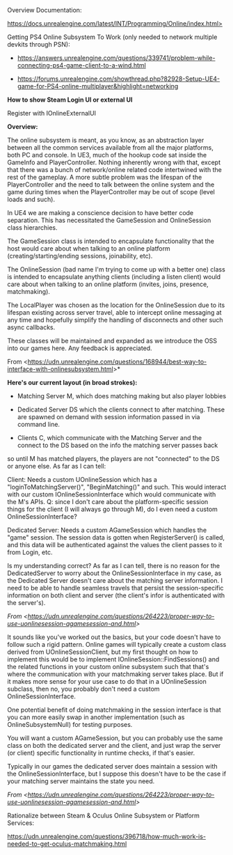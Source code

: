 Overview Documentation:

https://docs.unrealengine.com/latest/INT/Programming/Online/index.html>

Getting PS4 Online Subsystem To Work (only needed to network multiple devkits through PSN):

- <https://answers.unrealengine.com/questions/339741/problem-while-connecting-ps4-game-client-to-a-wind.html>

- <https://forums.unrealengine.com/showthread.php?82928-Setup-UE4-game-for-PS4-online-multiplayer&highlight=networking>

**How to show Steam Login UI or external UI**

Register with IOnlineExternalUI

**Overview:**

The online subsystem is meant, as you know, as an abstraction layer between all the common services available from all the major platforms, both PC and console. In UE3, much of the hookup code sat inside the GameInfo and PlayerController. Nothing inherently wrong with that, except that there was a bunch of network/online related code intertwined with the rest of the gameplay. A more subtle problem was the lifespan of the PlayerController and the need to talk between the online system and the game during times when the PlayerController may be out of scope (level loads and such).

In UE4 we are making a conscience decision to have better code separation. This has necessitated the GameSession and OnlineSession class hierarchies.

The GameSession class is intended to encapsulate functionality that the host would care about when talking to an online platform (creating/starting/ending sessions, joinability, etc).

The OnlineSession (bad name I'm trying to come up with a better one) class is intended to encapsulate anything clients (including a listen client) would care about when talking to an online platform (invites, joins, presence, matchmaking).

The LocalPlayer was chosen as the location for the OnlineSession due to its lifespan existing across server travel, able to intercept online messaging at any time and hopefully simplify the handling of disconnects and other such async callbacks.

These classes will be maintained and expanded as we introduce the OSS into our games here. Any feedback is appreciated.

From &lt;<https://udn.unrealengine.com/questions/168944/best-way-to-interface-with-onlinesubsystem.html>&gt;\*

**Here's our current layout (in broad strokes):**

- Matching Server M, which does matching making but also player lobbies

- Dedicated Server DS which the clients connect to after matching. These are spawned on demand with session information passed in via command line.

- Clients C, which communicate with the Matching Server and the connect to the DS based on the info the matching server passes back

so until M has matched players, the players are not "connected" to the DS or anyone else. As far as I can tell:

Client: Needs a custom UOnlineSession which has a "loginToMatchingServer()", "BeginMatching()" and such. This would interact with our custom IOnlineSessionInterface which would communicate with the M's APIs. Q: since I don't care about the platform-specific session things for the client (I will always go through M), do I even need a custom OnlineSessionInterface?

Dedicated Server: Needs a custom AGameSession which handles the "game" session. The session data is gotten when RegisterServer() is called, and this data will be authenticated against the values the client passes to it from Login, etc.

Is my understanding correct? As far as I can tell, there is no reason for the DedicatedServer to worry about the OnlineSessionInterface in my case, as the Dedicated Server doesn't care about the matching server information. I need to be able to handle seamless travels that persist the session-specific information on both client and server (the client's infor is authenticated with the server's).

_From &lt;<https://udn.unrealengine.com/questions/264223/proper-way-to-use-uonlinesession-agamesession-and.html>&gt;_

It sounds like you've worked out the basics, but your code doesn't have to follow such a rigid pattern. Online games will typically create a custom class derived from UOnlineSessionClient, but my first thought on how to implement this would be to implement IOnlineSession::FindSessions() and the related functions in your custom online subsystem such that that's where the communication with your matchmaking server takes place. But if it makes more sense for your use case to do that in a UOnlineSession subclass, then no, you probably don't need a custom OnlineSessionInterface.

One potential benefit of doing matchmaking in the session interface is that you can more easily swap in another implementation (such as OnlineSubsystemNull) for testing purposes.

You will want a custom AGameSession, but you can probably use the same class on both the dedicated server and the client, and just wrap the server (or client) specific functionality in runtime checks, if that's easier.

Typically in our games the dedicated server does maintain a session with the OnlineSessionInterface, but I suppose this doesn't have to be the case if your matching server maintains the state you need.

_From &lt;<https://udn.unrealengine.com/questions/264223/proper-way-to-use-uonlinesession-agamesession-and.html>&gt;_

Rationalize between Steam & Oculus Online Subsystem or Platform Services:

<https://udn.unrealengine.com/questions/396718/how-much-work-is-needed-to-get-oculus-matchmaking.html>
